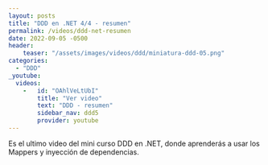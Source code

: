 ```yaml
---
layout: posts
title: "DDD en .NET 4/4 - resumen"
permalink: /videos/ddd-net-resumen
date: 2022-09-05 -0500
header:
    teaser: "/assets/images/videos/ddd/miniatura-ddd-05.png"
categories:
  - "DDD"
_youtube: 
  videos:
    -   id: "OAhlVeLtUbI"
        title: "Ver video"
        text: "DDD - resumen" 
        sidebar_nav: ddd5
        provider: youtube
---
```


Es el ultimo video del mini curso DDD en .NET, donde aprenderás a usar los Mappers y inyección de dependencias.




